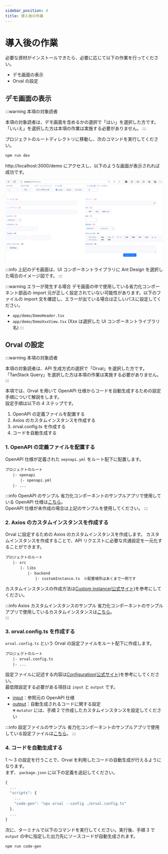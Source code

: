 ```yaml
---
sidebar_position: 4
title: 導入後の作業
---
```


# 導入後の作業

必要な資材がインストールできたら、必要に応じて以下の作業を行ってください。

- デモ画面の表示
- Orval の設定

## デモ画面の表示

:::warning 本項の対象読者

本項の対象読者は、デモ画面を含めるかの選択で「はい」を選択した方です。  
「いいえ」を選択した方は本項の作業は実施する必要がありません。
:::

プロジェクトのルートディレクトリに移動し、次のコマンドを実行してください。

```bash title="Terminal"
npm run dev
```

http://localhost:3000/demo にアクセスし、以下のような画面が表示されれば成功です。

![デモ画面](../../static/img/demo-screen.png)

:::info
上記のデモ画面は、UI コンポーネントライブラリに Ant Design を選択した場合のイメージ図です。
:::

:::warning エラーが発生する場合
デモ画面の中で使用している省力化コンポーネント部品の import 元が正しく設定されていない可能性があります。以下のファイルの import 文を確認し、エラーが出ている場合は正しいパスに設定してください。

- `app/demo/DemoHeader.tsx`
- `app/demo/DemoXxxView.tsx` (Xxx は選択した UI コンポーネントライブラリ名)
  :::

## Orval の設定

:::warning 本項の対象読者

本項の対象読者は、API 生成方式の選択で「Orval」を選択した方です。  
「TanStack Query」を選択した方は本項の作業は実施する必要がありません。
:::

本項では、Orval を用いて OpenAPI 仕様からコードを自動生成するための設定手順について解説をします。  
設定手順は以下の 4 ステップです。

1. OpenAPI の定義ファイルを配置する
2. Axios のカスタムインスタンスを作成する
3. orval.config.ts を作成する
4. コードを自動生成する

### 1. OpenAPI の定義ファイルを配置する

OpenAPI 仕様が定義された `oepnapi.yml` をルート配下に配置します。

```
プロジェクトのルート
　　|- openapi
　　　　|- openapi.yml
　　|- ...
```

:::info OpenAPI のサンプル
省力化コンポーネントのサンプルアプリで使用している OpenAPI 仕様は[こちら](https://github.com/Fintan-contents/dev-react-cs-component)。  
OpenAPI 仕様が未作成の場合は上記のサンプルを使用してください。
:::

### 2. Axios のカスタムインスタンスを作成する

Orval に設定するための Axios のカスタムインスタンスを作成します。
カスタムインスタンスを作成することで、API リクエストに必要な共通設定を一元化することができます。

```
プロジェクトのルート
　　|- src
　　　　|- libs
　　　　　　|- backend
　　　　　　　　|- customInstance.ts　※配置場所はあくまで一例です
```

カスタムインスタンスの作成方法は[Custom instance(公式サイト)](https://orval.dev/guides/custom-axios#custom-instance)を参考にしてください。

:::info Axios カスタムインスタンスのサンプル
省力化コンポーネントのサンプルアプリで使用しているカスタムインスタンスは[こちら](https://github.com/Fintan-contents/dev-react-cs-component)。  
:::

### 3. orval.config.ts を作成する

`orval.config.ts` という Orval の設定ファイルをルート配下に作成します。

```
プロジェクトのルート
　　|- orval.config.ts
　　|- ...
```

設定ファイルに記述する内容は[Configuration(公式サイト)](https://orval.dev/reference/configuration/overview)を参考にしてください。  
最低限設定する必要がある項目は `input` と `output` です。

- [input](https://orval.dev/reference/configuration/input)：参照元の OpenAPI 仕様
- [output](https://orval.dev/reference/configuration/output)：自動生成されるコードに関する設定  
  ※ `mutator` には、手順 2 で作成したカスタムインスタンスを設定してください

:::info 設定ファイルのサンプル
省力化コンポーネントのサンプルアプリで使用している設定ファイルは[こちら](https://github.com/Fintan-contents/dev-react-cs-component)。
:::

### 4. コードを自動生成する

1 ～ 3 の設定を行うことで、Orval を利用したコードの自動生成が行えるようになります。  
まず、 `package.json` に以下の定義を追記してください。

```js title="package.json"
{
  ...
  "scripts": {
    ...
    "code-gen": "npx orval --config ./orval.config.ts"
  },
  ...
}
```

次に、ターミナルで以下のコマンドを実行してください。実行後、手順 3 で `output` の中に指定した出力先にソースコードが自動生成されます。

```bash title="Terminal"
npm run code-gen
```
